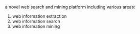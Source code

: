 a novel web search and mining platform including various areas:
1) web information extraction
2) web information search
3) web information mining